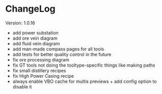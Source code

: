 # ChangeLog

Version: 1.0.16

* add power substation
* add ore vein diagram
* add fluid vein diagram
* add man-made compass pages for all tools
* add tests for better quality control in the future
* fix ore processing diagram
* fix GT tools not doing the tooltype-specific things like making paths
* fix small distillery recipes
* fix High Power Casing recipe
* always enable VBO cache for multis previews + add config option to disable it